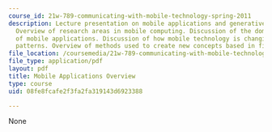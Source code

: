 ```yaml
---
course_id: 21w-789-communicating-with-mobile-technology-spring-2011
description: Lecture presentation on mobile applications and generative research methods.
  Overview of research areas in mobile computing. Discussion of the domains and structures
  of mobile applications. Discussion of how mobile technology is changing communication
  patterns. Overview of methods used to create new concepts based in field observations.
file_location: /coursemedia/21w-789-communicating-with-mobile-technology-spring-2011/08fe8fcafe2f3fa2fa319143d6923388_MIT21W_789S11_class1.pdf
file_type: application/pdf
layout: pdf
title: Mobile Applications Overview
type: course
uid: 08fe8fcafe2f3fa2fa319143d6923388

---
```

None